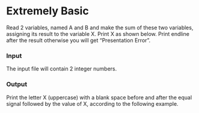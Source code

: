 # Extremely Basic

Read 2 variables, named A and B and make the sum of these two variables, assigning its result to the variable X. Print X as shown below. Print endline after the result otherwise you will get “Presentation Error”.

### Input
The input file will contain 2 integer numbers.

### Output
Print the letter X (uppercase) with a blank space before and after the equal signal followed by the value of X, according to the following example.
